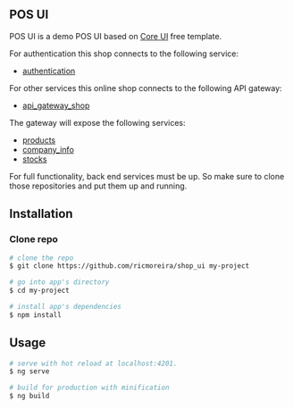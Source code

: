## POS UI
POS UI is a demo POS UI based on [Core UI](https://coreui.io) free template.

For authentication this shop connects to the following service:

* [authentication](https://github.com/ricmoreira/authentication)

For other services this online shop connects to the following API gateway:

* [api_gateway_shop](https://github.com/ricmoreira/api_gateway_shop)

The gateway will expose the following services:

* [products](https://github.com/ricmoreira/products)
* [company_info](https://github.com/ricmoreira/company_info)
* [stocks](https://github.com/ricmoreira/stocks)


For full functionality, back end services must be up. So make sure to clone those repositories and put them up and running.

## Installation

### Clone repo

``` bash
# clone the repo
$ git clone https://github.com/ricmoreira/shop_ui my-project

# go into app's directory
$ cd my-project

# install app's dependencies
$ npm install
```

## Usage

``` bash
# serve with hot reload at localhost:4201.
$ ng serve

# build for production with minification
$ ng build
```
